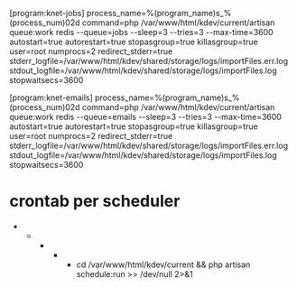 [program:knet-jobs]
process_name=%(program_name)s_%(process_num)02d
command=php /var/www/html/kdev/current/artisan queue:work redis --queue=jobs --sleep=3 --tries=3 --max-time=3600
autostart=true
autorestart=true
stopasgroup=true
killasgroup=true
user=root
numprocs=2
redirect_stderr=true
stderr_logfile=/var/www/html/kdev/shared/storage/logs/importFiles.err.log
stdout_logfile=/var/www/html/kdev/shared/storage/logs/importFiles.log
stopwaitsecs=3600

[program:knet-emails]
process_name=%(program_name)s_%(process_num)02d
command=php /var/www/html/kdev/current/artisan queue:work redis --queue=emails --sleep=3 --tries=3 --max-time=3600
autostart=true
autorestart=true
stopasgroup=true
killasgroup=true
user=root
numprocs=2
redirect_stderr=true
stderr_logfile=/var/www/html/kdev/shared/storage/logs/importFiles.err.log
stdout_logfile=/var/www/html/kdev/shared/storage/logs/importFiles.log
stopwaitsecs=3600

# crontab per scheduler
* * * * * cd /var/www/html/kdev/current && php artisan schedule:run >> /dev/null 2>&1

